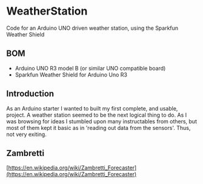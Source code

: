 # WeatherStation
Code for an Arduino UNO driven weather station, using the Sparkfun Weather Shield

## BOM
- Arduino UNO R3 model B (or similar UNO compatible board)
- Sparkfun Weather Shield for Arduino Uno R3

## Introduction
As an Arduino starter I wanted to built my first complete, and usable, project. A weather station seemed to be the next logical thing to do. As I was browsing for ideas I stumbled upon many instructables from others, but most of them kept it basic as in 'reading out data from the sensors'. Thus, not very exiting.

## Zambretti

[https://en.wikipedia.org/wiki/Zambretti_Forecaster](https://en.wikipedia.org/wiki/Zambretti_Forecaster)

